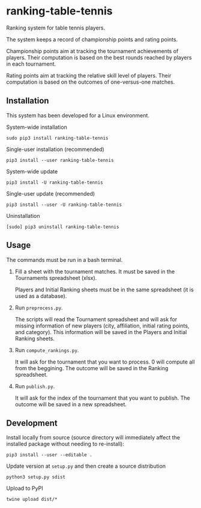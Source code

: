 # ranking-table-tennis

Ranking system for table tennis players.

The system keeps a record of championship points and rating points.

Championship points aim at tracking the tournament achievements of players.
Their computation is based on the best rounds reached by players in each tournament.

Rating points aim at tracking the relative skill level of players. 
Their computation is based on the outcomes of one-versus-one matches.

## Installation

This system has been developed for a Linux environment.

System-wide installation

    sudo pip3 install ranking-table-tennis

Single-user installation (recommended)

    pip3 install --user ranking-table-tennis
    
System-wide update

    pip3 install -U ranking-table-tennis
    
Single-user update (recommended)

    pip3 install --user -U ranking-table-tennis
    
Uninstallation

    [sudo] pip3 uninstall ranking-table-tennis

## Usage

The commands must be run in a bash terminal.

1. Fill a sheet with the tournament matches. It must be saved in the Tournaments spreadsheet (xlsx).

   Players and Initial Ranking sheets must be in the same spreadsheet (it is used as a database).

2. Run `preprocess.py`. 

   The scripts will read the Tournament spreadsheet and will ask for missing information of new players (city, affiliation, initial rating points, and category).
   This information will be saved in the Players and Initial Ranking sheets.

3. Run `compute_rankings.py`.

   It will ask for the tournament that you want to process. 0 will compute all from the beggining.
   The outcome will be saved in the Ranking spreadsheet.

4. Run `publish.py`.

   It will ask for the index of the tournament that you want to publish. 
The outcome will be saved in a new spreadsheet.

## Development

Install locally from source (source directory will immediately affect the installed package
without needing to re-install): 
    
    pip3 install --user --editable .
    
Update version at `setup.py` and then create a source distribution

    python3 setup.py sdist
    
Upload to PyPI
    
    twine upload dist/* 


